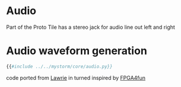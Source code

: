 # Audio
Part of the Proto Tile has a stereo jack for audio line out left and right
# Audio waveform generation
```python
{{#include ../../mystorm/core/audio.py}}
```

code ported from [Lawrie](https://github.com/lawrie/blackicemx_nmigen_examples/blob/main/audio/music4.py) in turned inspired by [FPGA4fun](https://www.fpga4fun.com/MusicBox2.html)